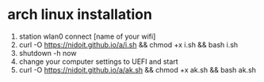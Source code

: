 # arch linux installation

1. station wlan0 connect [name of your wifi]
2. curl -O https://nidoit.github.io/a/i.sh && chmod +x i.sh && bash i.sh
3. shutdown -h now
4. change your computer settings to UEFI and start
5. curl -O https://nidoit.github.io/a/ak.sh && chmod +x ak.sh && bash ak.sh
